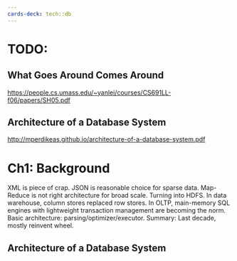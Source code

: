 ```yaml
---
cards-deck: tech::db
---
```

# TODO:

## What Goes Around Comes Around
https://people.cs.umass.edu/~yanlei/courses/CS691LL-f06/papers/SH05.pdf

## Architecture of a Database System
http://mperdikeas.github.io/architecture-of-a-database-system.pdf

# Ch1: Background
XML is piece of crap.
JSON is reasonable choice for sparse data.
Map-Reduce is not right architecture for broad scale. Turning into HDFS.
In data warehouse, column stores replaced row stores.
In OLTP, main-memory SQL engines with lightweight transaction management are becoming the norm.
Basic architecture: parsing/optimizer/executor.
Summary: Last decade, mostly reinvent wheel.

## Architecture of a Database System
